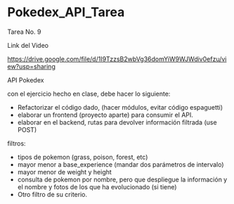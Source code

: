 # Pokedex_API_Tarea
Tarea No. 9

Link del Video

https://drive.google.com/file/d/1I9TzzsB2wbVg36domYiW9WJWdiv0efzu/view?usp=sharing

API Pokedex

con el ejercicio hecho en clase, debe hacer lo siguiente:
* Refactorizar el código dado, (hacer módulos, evitar código espaguetti)
* elaborar un frontend (proyecto aparte) para consumir el API.
* elaborar en el backend, rutas para devolver información filtrada (use POST)

filtros:
* tipos de pokemon (grass, poison, forest, etc)
* mayor menor a base_experience (mandar dos parámetros de intervalo)
* mayor menor de weight y height
* consulta de pokemon por nombre, pero que despliegue la información y el nombre y fotos de los que ha evolucionado (si tiene)
* Otro filtro de su criterio.
